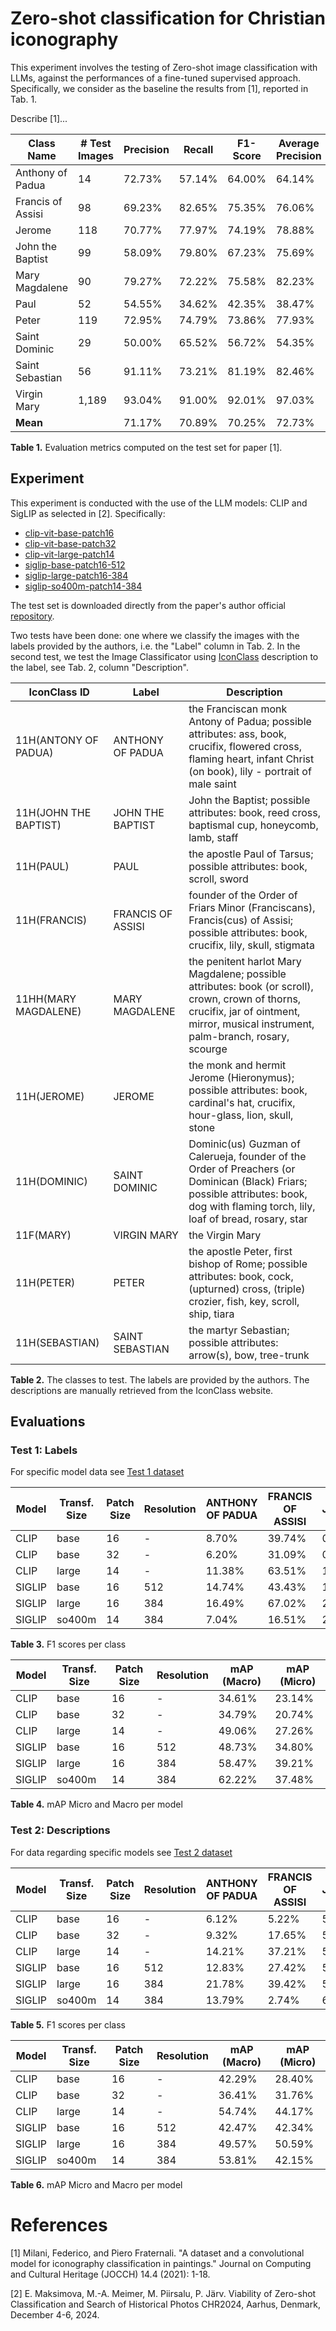 # Zero-shot classification for Christian iconography

This experiment involves the testing of Zero-shot image classification with LLMs, against the performances of a fine-tuned supervised approach. Specifically, we consider as the baseline the results from [1], reported in Tab. 1. 

Describe [1]...

| Class Name           | # Test Images | Precision | Recall  | F1-Score | Average Precision |
|----------------------|---------------|-----------|---------|----------|-------------------|
| Anthony of Padua     | 14            | 72.73%    | 57.14%  | 64.00%   | 64.14%            |
| Francis of Assisi    | 98            | 69.23%    | 82.65%  | 75.35%   | 76.06%            |
| Jerome               | 118           | 70.77%    | 77.97%  | 74.19%   | 78.88%            |
| John the Baptist     | 99            | 58.09%    | 79.80%  | 67.23%   | 75.69%            |
| Mary Magdalene       | 90            | 79.27%    | 72.22%  | 75.58%   | 82.23%            |
| Paul                 | 52            | 54.55%    | 34.62%  | 42.35%   | 38.47%            |
| Peter                | 119           | 72.95%    | 74.79%  | 73.86%   | 77.93%            |
| Saint Dominic        | 29            | 50.00%    | 65.52%  | 56.72%   | 54.35%            |
| Saint Sebastian      | 56            | 91.11%    | 73.21%  | 81.19%   | 82.46%            |
| Virgin Mary          | 1,189         | 93.04%    | 91.00%  | 92.01%   | 97.03%            |
| **Mean**             |               | 71.17%    | 70.89%  | 70.25%   | 72.73%            |

**Table 1.** Evaluation metrics computed on the test set for paper [1].



## Experiment

This experiment is conducted with the use of the LLM models: CLIP and SigLIP as selected in [2]. Specifically:
* [clip-vit-base-patch16](https://huggingface.co/openai/clip-vit-base-patch16)
* [clip-vit-base-patch32](https://huggingface.co/openai/clip-vit-base-patch32)
* [clip-vit-large-patch14](https://huggingface.co/openai/clip-vit-large-patch14)
* [siglip-base-patch16-512](https://huggingface.co/google/siglip-base-patch16-512)
* [siglip-large-patch16-384](https://huggingface.co/google/siglip-large-patch16-384)
* [siglip-so400m-patch14-384](https://huggingface.co/google/siglip-so400m-patch14-384)

The test set is downloaded directly from the paper's author official [repository](https://github.com/iFede94/ArtDL/blob/main/sets/test.txt).

Two tests have been done: one where we classify the images with the labels provided by the authors, i.e. the "Label" column in Tab. 2. In the second test, we test the Image Classificator using [IconClass](https://iconclass.org/) description to the label, see Tab. 2, column "Description".

| IconClass ID        | Label               | Description                                                                                                                             |
|---------------------|---------------------|-----------------------------------------------------------------------------------------------------------------------------------------|
| 11H(ANTONY OF PADUA) | ANTHONY OF PADUA    | the Franciscan monk Antony of Padua; possible attributes: ass, book, crucifix, flowered cross, flaming heart, infant Christ (on book), lily - portrait of male saint |
| 11H(JOHN THE BAPTIST) | JOHN THE BAPTIST    | John the Baptist; possible attributes: book, reed cross, baptismal cup, honeycomb, lamb, staff                                         |
| 11H(PAUL)           | PAUL                | the apostle Paul of Tarsus; possible attributes: book, scroll, sword                                                                   |
| 11H(FRANCIS)        | FRANCIS OF ASSISI   | founder of the Order of Friars Minor (Franciscans), Francis(cus) of Assisi; possible attributes: book, crucifix, lily, skull, stigmata  |
| 11HH(MARY MAGDALENE) | MARY MAGDALENE      | the penitent harlot Mary Magdalene; possible attributes: book (or scroll), crown, crown of thorns, crucifix, jar of ointment, mirror, musical instrument, palm-branch, rosary, scourge |
| 11H(JEROME)         | JEROME              | the monk and hermit Jerome (Hieronymus); possible attributes: book, cardinal's hat, crucifix, hour-glass, lion, skull, stone           |
| 11H(DOMINIC)        | SAINT DOMINIC       | Dominic(us) Guzman of Calerueja, founder of the Order of Preachers (or Dominican (Black) Friars; possible attributes: book, dog with flaming torch, lily, loaf of bread, rosary, star |
| 11F(MARY)           | VIRGIN MARY         | the Virgin Mary                                                                                                                        |
| 11H(PETER)          | PETER               | the apostle Peter, first bishop of Rome; possible attributes: book, cock, (upturned) cross, (triple) crozier, fish, key, scroll, ship, tiara |
| 11H(SEBASTIAN)      | SAINT SEBASTIAN     | the martyr Sebastian; possible attributes: arrow(s), bow, tree-trunk                                                                   

**Table 2.** The classes to test. The labels are provided by the authors. The descriptions are manually retrieved from the IconClass website.

## Evaluations

### Test 1: Labels

For specific model data see [Test 1 dataset](test_1/README.md)


| Model   | Transf. Size | Patch Size | Resolution | ANTHONY OF PADUA | FRANCIS OF ASSISI | JEROME | JOHN THE BAPTIST | MARY MAGDALENE | PAUL  | PETER | SAINT DOMINIC | SAINT SEBASTIAN | VIRGIN MARY |
|---------|--------------|------------|------------|------------------|-------------------|--------|------------------|----------------|-------|-------|---------------|-----------------|-------------|
| CLIP    | base         | 16         | -          | 8.70%           | 39.74%            | 0.00%  | 35.48%           | 24.35%         | 0.00% | 0.00% | 14.73%        | 38.82%          | 29.90%      |
| CLIP    | base         | 32         | -          | 6.20%           | 31.09%            | 0.00%  | 19.30%           | 23.35%         | 0.00% | 0.00% | 10.35%        | 31.25%          | 11.42%      |
| CLIP    | large        | 14         | -          | 11.38%          | 63.51%            | 1.67%  | 27.27%           | 30.40%         | 6.35% | 1.64% | 15.43%        | 58.68%          | 32.98%      |
| SIGLIP  | base         | 16         | 512        | 14.74%          | 43.43%            | 16.11% | 36.24%           | 38.94%         | 0.00% | 1.65% | 11.60%        | 55.62%          | 59.35%      |
| SIGLIP  | large        | 16         | 384        | 16.49%          | 67.02%            | 22.07% | 38.57%           | 55.33%         | 0.00% | 47.18%| 18.12%        | 67.59%          | 72.98%      |
| SIGLIP  | so400m       | 14         | 384        | 7.04%           | 16.51%            | 27.03% | 46.11%           | 57.64%         | 0.00% | 0.00% | 21.40%        | 45.08%          | 71.48%      |

**Table 3.** F1 scores per class

| Model   | Transf. Size | Patch Size | Resolution | mAP (Macro) | mAP (Micro) |
|---------|--------------|------------|------------|-------------|-------------|
| CLIP    | base         | 16         | -          | 34.61%      | 23.14%      |
| CLIP    | base         | 32         | -          | 34.79%      | 20.74%      |
| CLIP    | large        | 14         | -          | 49.06%      | 27.26%      |
| SIGLIP  | base         | 16         | 512        | 48.73%      | 34.80%      |
| SIGLIP  | large        | 16         | 384        | 58.47%      | 39.21%      |
| SIGLIP  | so400m       | 14         | 384        | 62.22%      | 37.48%      |

**Table 4.** mAP Micro and Macro per model

### Test 2: Descriptions

For data regarding specific models see [Test 2 dataset](test_2/README.md)

| Model   | Transf. Size | Patch Size | Resolution | ANTHONY OF PADUA | FRANCIS OF ASSISI | JEROME | JOHN THE BAPTIST | MARY MAGDALENE | PAUL   | PETER  | SAINT DOMINIC | SAINT SEBASTIAN | VIRGIN MARY |
|---------|--------------|------------|------------|------------------|-------------------|--------|------------------|----------------|--------|--------|---------------|-----------------|-------------|
| CLIP    | base         | 16         | -          | 6.12%           | 5.22%            | 51.82% | 36.76%           | 20.15%         | 30.00% | 32.71% | 25.81%        | 29.17%          | 36.43%      |
| CLIP    | base         | 32         | -          | 9.32%           | 17.65%           | 51.75% | 27.75%           | 33.50%         | 22.56% | 22.33% | 8.44%         | 23.24%          | 41.32%      |
| CLIP    | large        | 14         | -          | 14.21%          | 37.21%           | 59.65% | 47.78%           | 34.08%         | 32.52% | 46.58% | 23.04%        | 32.84%          | 54.12%      |
| SIGLIP  | base         | 16         | 512        | 12.83%          | 27.42%           | 54.84% | 5.83%            | 45.14%         | 3.77%  | 54.65% | 0.00%         | 29.27%          | 79.06%      |
| SIGLIP  | large        | 16         | 384        | 21.78%          | 39.42%           | 52.07% | 3.88%            | 49.30%         | 0.00%  | 56.98% | 3.21%         | 57.63%          | 85.82%      |
| SIGLIP  | so400m       | 14         | 384        | 13.79%          | 2.74%            | 64.21% | 68.42%           | 27.06%         | 7.27%  | 63.32% | 3.57%         | 47.62%          | 63.97%      |

**Table 5.** F1 scores per class

| Model   | Transf. Size | Patch Size | Resolution | mAP (Macro) | mAP (Micro) |
|---------|--------------|------------|------------|-------------|-------------|
| CLIP    | base         | 16         | -          | 42.29%      | 28.40%      |
| CLIP    | base         | 32         | -          | 36.41%      | 31.76%      |
| CLIP    | large        | 14         | -          | 54.74%      | 44.17%      |
| SIGLIP  | base         | 16         | 512        | 42.47%      | 42.34%      |
| SIGLIP  | large        | 16         | 384        | 49.57%      | 50.59%      |
| SIGLIP  | so400m       | 14         | 384        | 53.81%      | 42.15%      |

**Table 6.** mAP Micro and Macro per model

# References

[1] Milani, Federico, and Piero Fraternali. "A dataset and a convolutional model for iconography classification in paintings." Journal on Computing and Cultural Heritage (JOCCH) 14.4 (2021): 1-18.

[2] E. Maksimova, M.-A. Meimer, M. Piirsalu, P. Järv. Viability of Zero-shot Classification and Search of Historical Photos CHR2024, Aarhus, Denmark, December 4-6, 2024.

